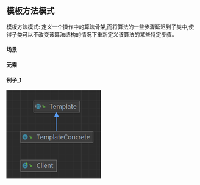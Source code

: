 ## 模板方法模式

模板方法模式: 定义一个操作中的算法骨架,而将算法的一些步骤延迟到子类中,使得子类可以不改变该算法结构的情况下重新定义该算法的某些特定步骤。

#### 场景

#### 元素

#### 例子_1

![img.png](img/模板方法-例子1-uml.png)


